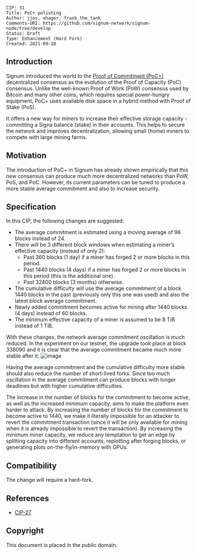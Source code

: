     CIP: 31
    Title: PoC+ polishing
    Author: jjos, ohager, frank_the_tank
    Comments-URI: https://github.com/signum-network/signum-node/tree/develop
    Status: Draft
    Type: Enhancement (Hard Fork)
    Created: 2021-09-18

## Introduction

Signum introduced the world to the [Proof of Commitment (PoC+)](cip-0027.md) decentralized consensus as the evolution of the Proof of Capacity (PoC) consensus. Unlike the well-known Proof of Work (PoW) consensus used by Bitcoin and many other coins, which requires special power-hungry equipment, PoC+ uses available disk space in a hybrid method with Proof of Stake (PoS).

It offers a new way for miners to increase their effective storage capacity - committing a Signa balance (stake) in their accounts. This helps to secure the network and improves decentralization, allowing small (home) miners to compete with large mining farms.

## Motivation

The introduction of PoC+ in Signum has already shown empirically that this new consensus can produce much more decentralized networks than PoW, PoS, and PoC. However, its current parameters can be tuned to produce a more stable average commitment and also to increase security.

## Specification

In this CIP, the following changes are suggested:
 - The average commitment is estimated using a moving average of 96 blocks instead of 24.
 - There will be 3 different block windows when estimating a miner’s effective capacity (instead of only 2):
    - Past 360 blocks (1 day) if a miner has forged 2 or more blocks in this period.
    - Past 1440 blocks (4 days) if a miner has forged 2 or more blocks in this period (this is the additional one).
    - Past 32400 blocks (3 months) otherwise.
 - The cumulative difficulty will use the average commitment of a block 1440 blocks in the past (previously only this one was used) and also the latest block average commitment.
 - Newly added commitment becomes active for mining after 1440 blocks (4 days) instead of 60 blocks.
 - The minimum effective capacity of a miner is assumed to be 8 TiB instead of 1 TiB.

With these changes, the network average commitment oscillation is much reduced. In the experiment on our testnet, the upgrade took place at block 338090 and it is clear that the average commitment became much more stable after it:
![image](https://user-images.githubusercontent.com/31958515/135721058-955f1cc8-4a8f-4704-a4d5-8ddadef2f482.png)


Having the average commitment and the cumulative difficulty more stable should also reduce the number of short-lived forks. Since too much oscillation in the average commitment can produce blocks with longer deadlines but with higher cumulative difficulties.

The increase in the number of blocks for the commitment to become active, as well as the increased minimum capacity, aims to make the platform even harder to attack. By increasing the number of blocks for the commitment to become active to 1440, we make it literally impossible for an attacker to revert the commitment transaction (since it will be only available for mining when it is already impossible to revert the transaction). By increasing the minimum miner capacity, we reduce any temptation to get an edge by splitting capacity into different accounts, replotting after forging blocks, or generating plots on-the-fly/in-memory with GPUs.

## Compatibility

The change will require a hard-fork.

## References
* [CIP-27](cip-0027.md)

## Copyright

This document is placed in the public domain.
